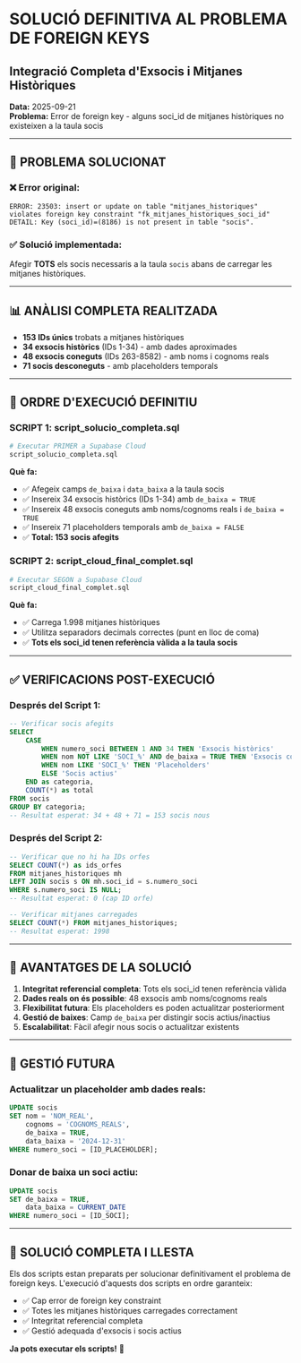 # SOLUCIÓ DEFINITIVA AL PROBLEMA DE FOREIGN KEYS
## Integració Completa d'Exsocis i Mitjanes Històriques

**Data:** 2025-09-21  
**Problema:** Error de foreign key - alguns soci_id de mitjanes històriques no existeixen a la taula socis

---

## 🎯 **PROBLEMA SOLUCIONAT**

### ❌ **Error original:**
```
ERROR: 23503: insert or update on table "mitjanes_historiques" violates foreign key constraint "fk_mitjanes_historiques_soci_id"
DETAIL: Key (soci_id)=(8186) is not present in table "socis".
```

### ✅ **Solució implementada:**
Afegir **TOTS** els socis necessaris a la taula `socis` abans de carregar les mitjanes històriques.

---

## 📊 **ANÀLISI COMPLETA REALITZADA**

- **153 IDs únics** trobats a mitjanes històriques
- **34 exsocis històrics** (IDs 1-34) - amb dades aproximades
- **48 exsocis coneguts** (IDs 263-8582) - amb noms i cognoms reals  
- **71 socis desconeguts** - amb placeholders temporals

---

## 🚀 **ORDRE D'EXECUCIÓ DEFINITIU**

### **SCRIPT 1: script_solucio_completa.sql**
```bash
# Executar PRIMER a Supabase Cloud
script_solucio_completa.sql
```

**Què fa:**
- ✅ Afegeix camps `de_baixa` i `data_baixa` a la taula socis
- ✅ Insereix 34 exsocis històrics (IDs 1-34) amb `de_baixa = TRUE`
- ✅ Insereix 48 exsocis coneguts amb noms/cognoms reals i `de_baixa = TRUE`
- ✅ Insereix 71 placeholders temporals amb `de_baixa = FALSE`
- ✅ **Total: 153 socis afegits**

### **SCRIPT 2: script_cloud_final_complet.sql**
```bash
# Executar SEGON a Supabase Cloud
script_cloud_final_complet.sql
```

**Què fa:**
- ✅ Carrega 1.998 mitjanes històriques
- ✅ Utilitza separadors decimals correctes (punt en lloc de coma)
- ✅ **Tots els soci_id tenen referència vàlida a la taula socis**

---

## ✅ **VERIFICACIONS POST-EXECUCIÓ**

### Després del Script 1:
```sql
-- Verificar socis afegits
SELECT 
    CASE 
        WHEN numero_soci BETWEEN 1 AND 34 THEN 'Exsocis històrics'
        WHEN nom NOT LIKE 'SOCI_%' AND de_baixa = TRUE THEN 'Exsocis coneguts'
        WHEN nom LIKE 'SOCI_%' THEN 'Placeholders'
        ELSE 'Socis actius'
    END as categoria,
    COUNT(*) as total
FROM socis 
GROUP BY categoria;
-- Resultat esperat: 34 + 48 + 71 = 153 socis nous
```

### Després del Script 2:
```sql
-- Verificar que no hi ha IDs orfes
SELECT COUNT(*) as ids_orfes 
FROM mitjanes_historiques mh 
LEFT JOIN socis s ON mh.soci_id = s.numero_soci 
WHERE s.numero_soci IS NULL;
-- Resultat esperat: 0 (cap ID orfe)

-- Verificar mitjanes carregades
SELECT COUNT(*) FROM mitjanes_historiques;
-- Resultat esperat: 1998
```

---

## 🎯 **AVANTATGES DE LA SOLUCIÓ**

1. **Integritat referencial completa**: Tots els soci_id tenen referència vàlida
2. **Dades reals on és possible**: 48 exsocis amb noms/cognoms reals
3. **Flexibilitat futura**: Els placeholders es poden actualitzar posteriorment
4. **Gestió de baixes**: Camp `de_baixa` per distingir socis actius/inactius
5. **Escalabilitat**: Fàcil afegir nous socis o actualitzar existents

---

## 🔄 **GESTIÓ FUTURA**

### Actualitzar un placeholder amb dades reals:
```sql
UPDATE socis 
SET nom = 'NOM_REAL', 
    cognoms = 'COGNOMS_REALS',
    de_baixa = TRUE,
    data_baixa = '2024-12-31'
WHERE numero_soci = [ID_PLACEHOLDER];
```

### Donar de baixa un soci actiu:
```sql
UPDATE socis 
SET de_baixa = TRUE, 
    data_baixa = CURRENT_DATE 
WHERE numero_soci = [ID_SOCI];
```

---

## 🎉 **SOLUCIÓ COMPLETA I LLESTA**

Els dos scripts estan preparats per solucionar definitivament el problema de foreign keys. L'execució d'aquests dos scripts en ordre garanteix:

- ✅ Cap error de foreign key constraint
- ✅ Totes les mitjanes històriques carregades correctament
- ✅ Integritat referencial completa
- ✅ Gestió adequada d'exsocis i socis actius

**Ja pots executar els scripts!** 🚀